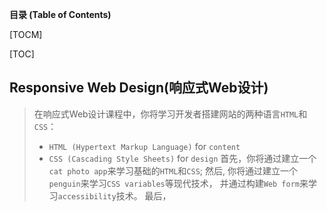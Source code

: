 **目录 (Table of Contents)**

[TOCM]

[TOC]
## Responsive Web Design(响应式Web设计)
> 在响应式Web设计课程中，你将学习开发者搭建网站的两种语言`HTML`和`CSS`：
>* `HTML (Hypertext Markup Language)` for `content`
>* `CSS (Cascading Style Sheets)` for `design`
>首先，你将通过建立一个 `cat photo app`来学习基础的`HTML`和`CSS`;
>然后, 你将通过建立一个`penguin`来学习`CSS variables`等现代技术，
并通过构建`Web form`来学习`accessibility`技术。
>最后，
### 
###
###